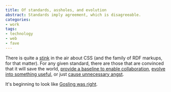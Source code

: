 ```yaml
---
title: Of standards, assholes, and evolution
abstract: Standards imply agreement, which is disagreeable.
categories:
- work
tags:
- technology
- web
- fave
---
```


There is quite a [stink][1] in the air about CSS (and the family of RDF markups, for that matter).  For any given standard, there are those that are convinced that it will save the world, [provide a baseline to enable collaboration][2], [evolve into something useful][3], or just [cause unnecessary angst][4].

   [1]: http://www.intertwingly.net/blog/1345.html
   [2]: http://diveintomark.org/archives/2003/05/05/why_we_wont_help_you.html
   [3]: http://www.shirky.com/writings/evolve.html
   [4]: http://www.edwardbear.org/blog/archives/000161.html

It's beginning to look like [Gosling was right][5].

   [5]: http://java.sun.com/people/jag/StandardsPhases/
